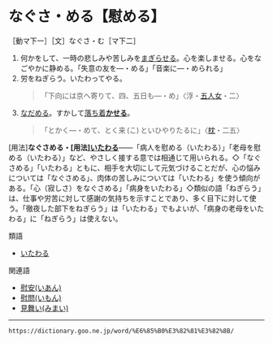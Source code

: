 # なぐさ・める【慰める】

［動マ下一］［文］なぐさ・む［マ下二］
1. 何かをして、一時の悲しみや苦しみを[まぎらせる](まぎらせる（紛らせる）)。心を楽しませる。心をなごやかに静める。「失意の友を―・める」「音楽に―・められる」
2. 労をねぎらう。いたわってやる。    
    >「下向には京へ寄りて、四、五日も―・め」〈浮・[五人女](https://dictionary.goo.ne.jp/word/%E5%A5%BD%E8%89%B2%E4%BA%94%E4%BA%BA%E5%A5%B3/#jn-73472)・二〉
3. [なだめる](なだめる（宥める）)。すかして[落ち着**かせる**](おちつく（落ち着く／落ち付く）)。
    >「とかく―・めて、とく来 (こ) といひやりたるに」〈[枕](https://dictionary.goo.ne.jp/word/%E6%9E%95%E8%8D%89%E5%AD%90/#jn-207654)・二五〉
        

\[用法\]**なぐさめる・\[用法\][いたわる](https://dictionary.goo.ne.jp/word/%E5%8A%B4%E3%82%8B/#jn-12262)**――「病人を慰める（いたわる）」「老母を慰める（いたわる）」など、やさしく接する意では相通じて用いられる。◇「なぐさめる」「いたわる」ともに、相手を大切にして元気づけることだが、心の悩みについては「なぐさめる」、肉体の苦しみについては「いたわる」を使う傾向がある。「心（寂しさ）をなぐさめる」「病身をいたわる」◇類似の語「ねぎらう」は、仕事や労苦に対して感謝の気持ちを示すことであり、多く目下に対して使う。「徹夜した部下をねぎらう」は「いたわる」でもよいが、「病身の老母をいたわる」に「ねぎらう」は使えない。

類語

-   [いたわる](https://dictionary.goo.ne.jp/word/%E5%8A%B4%E3%82%8B/#jn-12262)

関連語

-   [慰安(いあん)](https://dictionary.goo.ne.jp/word/%E6%85%B0%E5%AE%89/#jn-9163)
-   [慰問(いもん)](https://dictionary.goo.ne.jp/word/%E6%85%B0%E5%95%8F/#jn-15188)
-   [見舞い(みまい)](https://dictionary.goo.ne.jp/word/%E8%A6%8B%E8%88%9E/#jn-213279)

---
`https://dictionary.goo.ne.jp/word/%E6%85%B0%E3%82%81%E3%82%8B/`